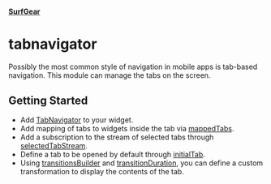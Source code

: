 #### [SurfGear](https://github.com/surfstudio/SurfGear)

# tabnavigator

Possibly the most common style of navigation in mobile apps is tab-based navigation. 
This module can manage the tabs on the screen.

## Getting Started

* Add [TabNavigator](lib/src/tab_navigator.dart) to your widget.
* Add mapping of tabs to widgets inside the tab via [mappedTabs](lib/src/tab_navigator.dart#L22).
* Add a subscription to the stream of selected tabs through [selectedTabStream](lib/src/tab_navigator.dart#L23).
* Define a tab to be opened by default through [initialTab](lib/src/tab_navigator.dart#L24).
* Using [transitionsBuilder](lib/src/tab_navigator.dart#L27) and [transitionDuration](lib/src/tab_navigator.dart#L28), you can define a custom transformation to display the contents of the tab. 
